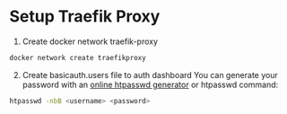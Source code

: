 # Setup Traefik Proxy

1. Create docker network traefik-proxy

```bash
docker network create traefikproxy
```

2. Create basicauth.users file to auth dashboard
   You can generate your password with an [online htpasswd generator](https://www.web2generators.com/apache-tools/htpasswd-generator) or htpasswd command:

```bash
htpasswd -nbB <username> <password>
```
